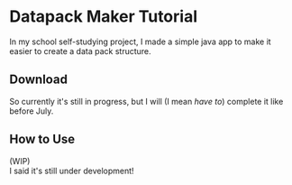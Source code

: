 # Datapack Maker Tutorial

In my school self-studying project, I made a simple java app to make it easier to create a data pack structure.

## Download
So currently it's still in progress, but I will (I mean *have to*) complete it like before July.

## How to Use
(WIP)  
I said it's still under development\!
